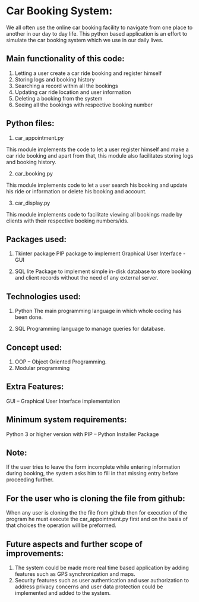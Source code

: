# Car Booking System:

We all often use the online car booking facility  to navigate from one place to another in our day to day life. This python based application is an effort to simulate the car booking system which we use in our daily lives. 



## Main functionality of this  code:

1. Letting a user create a car ride booking and register himself
2. Storing logs and booking history
3. Searching a record within all the bookings
4. Updating car ride location and user information
5. Deleting a booking from the system
6. Seeing all the bookings with respective booking number



## Python files:

1. car_appointment.py

This module implements the code to let a user register himself and make a car ride booking and apart from that, this module also facilitates storing logs and booking history.


2. car_booking.py

This module implements code to let a user search his booking and update his ride or information or delete his booking and account.


3. car_display.py

This module implements code to facilitate viewing all bookings made by clients with their respective booking numbers/ids.



## Packages used:

1. Tkinter package
PIP package to implement Graphical User Interface - GUI

2. SQL lite 
Package to implement simple in-disk database to store booking and client records without the need of any external server.



## Technologies used:

1. Python
The main programming language in which whole coding has been done.

2. SQL
Programming language to manage queries for database.



## Concept used:

1. OOP – Object Oriented Programming.
2. Modular programming



## Extra Features:

GUI – Graphical User Interface implementation



## Minimum system requirements:

Python 3  or  higher version  with PIP – Python Installer Package



## Note:

If the user tries to leave the form incomplete while entering information during booking, the system asks him to fill in that  missing entry before proceeding further.


## For the user who is cloning the file from github:

When any user is cloning the the file from github then for execution of the program he must execute the car_appointment.py first and on the basis of that choices the operation will be preformed.



## Future aspects and further scope of improvements:

1. The system could be made more real time based application by adding features such as GPS synchronization and maps.
2. Security features such as user authentication and user authorization to address privacy concerns and user data protection could be implemented and added to the system.
